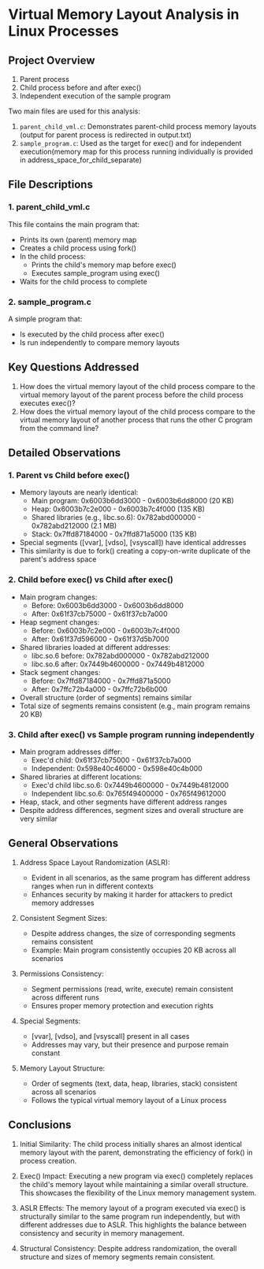 # Virtual Memory Layout Analysis in Linux Processes

## Project Overview

1. Parent process
2. Child process before and after exec()
3. Independent execution of the sample program

Two main files are used for this analysis:

1. `parent_child_vml.c`: Demonstrates parent-child process memory layouts (output for parent process is redirected in output.txt)
2. `sample_program.c`: Used as the target for exec() and for independent execution(memory map for this process running individually is provided in address_space_for_child_separate)

## File Descriptions

### 1. parent_child_vml.c

This file contains the main program that:
- Prints its own (parent) memory map
- Creates a child process using fork()
- In the child process:
  - Prints the child's memory map before exec()
  - Executes sample_program using exec()
- Waits for the child process to complete

### 2. sample_program.c

A simple program that:
- Is executed by the child process after exec()
- Is run independently to compare memory layouts

## Key Questions Addressed

1. How does the virtual memory layout of the child process compare to the virtual memory layout of the parent process before the child process executes exec()?
2. How does the virtual memory layout of the child process compare to the virtual memory layout of another process that runs the other C program from the command line?

## Detailed Observations

### 1. Parent vs Child before exec()

- Memory layouts are nearly identical:
  - Main program: 0x6003b6dd3000 - 0x6003b6dd8000 (20 KB)
  - Heap: 0x6003b7c2e000 - 0x6003b7c4f000 (135 KB)
  - Shared libraries (e.g., libc.so.6): 0x782abd000000 - 0x782abd212000 (2.1 MB)
  - Stack: 0x7ffd87184000 - 0x7ffd871a5000 (135 KB)
- Special segments ([vvar], [vdso], [vsyscall]) have identical addresses
- This similarity is due to fork() creating a copy-on-write duplicate of the parent's address space

### 2. Child before exec() vs Child after exec()

- Main program changes:
  - Before: 0x6003b6dd3000 - 0x6003b6dd8000
  - After:  0x61f37cb75000 - 0x61f37cb7a000
- Heap segment changes:
  - Before: 0x6003b7c2e000 - 0x6003b7c4f000
  - After:  0x61f37d596000 - 0x61f37d5b7000
- Shared libraries loaded at different addresses:
  - libc.so.6 before: 0x782abd000000 - 0x782abd212000
  - libc.so.6 after:  0x7449b4600000 - 0x7449b4812000
- Stack segment changes:
  - Before: 0x7ffd87184000 - 0x7ffd871a5000
  - After:  0x7ffc72b4a000 - 0x7ffc72b6b000
- Overall structure (order of segments) remains similar
- Total size of segments remains consistent (e.g., main program remains 20 KB)

### 3. Child after exec() vs Sample program running independently

- Main program addresses differ:
  - Exec'd child: 0x61f37cb75000 - 0x61f37cb7a000
  - Independent: 0x598e40c46000 - 0x598e40c4b000
- Shared libraries at different locations:
  - Exec'd child libc.so.6: 0x7449b4600000 - 0x7449b4812000
  - Independent libc.so.6: 0x765f49400000 - 0x765f49612000
- Heap, stack, and other segments have different address ranges
- Despite address differences, segment sizes and overall structure are very similar

## General Observations

1. Address Space Layout Randomization (ASLR):
   - Evident in all scenarios, as the same program has different address ranges when run in different contexts
   - Enhances security by making it harder for attackers to predict memory addresses

2. Consistent Segment Sizes:
   - Despite address changes, the size of corresponding segments remains consistent
   - Example: Main program consistently occupies 20 KB across all scenarios

3. Permissions Consistency:
   - Segment permissions (read, write, execute) remain consistent across different runs
   - Ensures proper memory protection and execution rights

4. Special Segments:
   - [vvar], [vdso], and [vsyscall] present in all cases
   - Addresses may vary, but their presence and purpose remain constant

5. Memory Layout Structure:
   - Order of segments (text, data, heap, libraries, stack) consistent across all scenarios
   - Follows the typical virtual memory layout of a Linux process

## Conclusions

1. Initial Similarity: The child process initially shares an almost identical memory layout with the parent, demonstrating the efficiency of fork() in process creation.

2. Exec() Impact: Executing a new program via exec() completely replaces the child's memory layout while maintaining a similar overall structure. This showcases the flexibility of the Linux memory management system.

3. ASLR Effects: The memory layout of a program executed via exec() is structurally similar to the same program run independently, but with different addresses due to ASLR. This highlights the balance between consistency and security in memory management.

4. Structural Consistency: Despite address randomization, the overall structure and sizes of memory segments remain consistent.